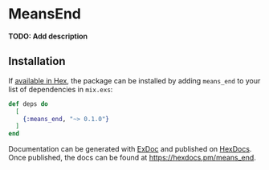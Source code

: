 # MeansEnd

**TODO: Add description**

## Installation

If [available in Hex](https://hex.pm/docs/publish), the package can be installed
by adding `means_end` to your list of dependencies in `mix.exs`:

```elixir
def deps do
  [
    {:means_end, "~> 0.1.0"}
  ]
end
```

Documentation can be generated with [ExDoc](https://github.com/elixir-lang/ex_doc)
and published on [HexDocs](https://hexdocs.pm). Once published, the docs can
be found at <https://hexdocs.pm/means_end>.

